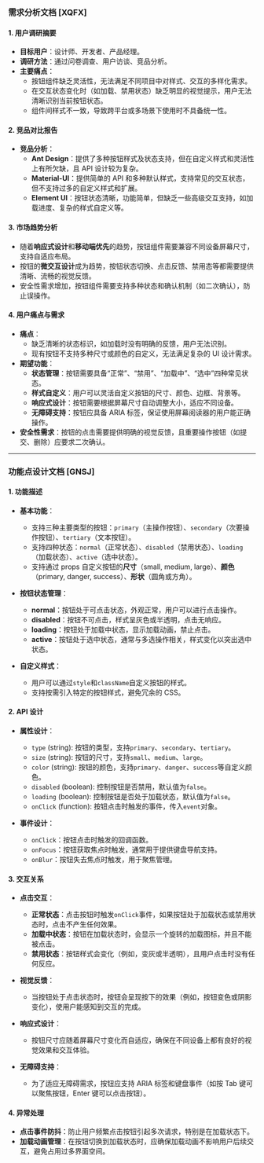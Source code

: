 ### 需求分析文档 [XQFX]

#### 1. 用户调研摘要

- **目标用户**：设计师、开发者、产品经理。
- **调研方法**：通过问卷调查、用户访谈、竞品分析。
- **主要痛点**：
  - 按钮组件缺乏灵活性，无法满足不同项目中对样式、交互的多样化需求。
  - 在交互状态变化时（如加载、禁用状态）缺乏明显的视觉提示，用户无法清晰识别当前按钮状态。
  - 组件间样式不一致，导致跨平台或多场景下使用时不具备统一性。

#### 2. 竞品对比报告

- **竞品分析**：
  - **Ant Design**：提供了多种按钮样式及状态支持，但在自定义样式和灵活性上有所欠缺，且 API 设计较为复杂。
  - **Material-UI**：提供简单的 API 和多种默认样式，支持常见的交互状态，但不支持过多的自定义样式和扩展。
  - **Element UI**：按钮状态清晰，功能简单，但缺乏一些高级交互支持，如加载进度、复杂的样式自定义等。

#### 3. 市场趋势分析

- 随着**响应式设计**和**移动端优先**的趋势，按钮组件需要兼容不同设备屏幕尺寸，支持自适应布局。
- 按钮的**微交互设计**成为趋势，按钮状态切换、点击反馈、禁用态等都需要提供清晰、流畅的视觉反馈。
- 安全性需求增加，按钮组件需要支持多种状态和确认机制（如二次确认），防止误操作。

#### 4. 用户痛点与需求

- **痛点**：
  - 缺乏清晰的状态标识，如加载时没有明确的反馈，用户无法识别。
  - 现有按钮不支持多种尺寸或颜色的自定义，无法满足复杂的 UI 设计需求。
- **期望功能**：
  - **状态管理**：按钮需要具备“正常”、“禁用”、“加载中”、“选中”四种常见状态。
  - **样式自定义**：用户可以灵活自定义按钮的尺寸、颜色、边框、背景等。
  - **响应式设计**：按钮需要根据屏幕尺寸自动调整大小，适应不同设备。
  - **无障碍支持**：按钮应具备 ARIA 标签，保证使用屏幕阅读器的用户能正确操作。
- **安全性需求**：按钮的点击需要提供明确的视觉反馈，且重要操作按钮（如提交、删除）应要求二次确认。

---

### 功能点设计文档 [GNSJ]

#### 1. 功能描述

- **基本功能**：
  - 支持三种主要类型的按钮：`primary`（主操作按钮）、`secondary`（次要操作按钮）、`tertiary`（文本按钮）。
  - 支持四种状态：`normal`（正常状态）、`disabled`（禁用状态）、`loading`（加载状态）、`active`（选中状态）。
  - 支持通过 props 自定义按钮的**尺寸**（small, medium, large）、**颜色**（primary, danger, success）、**形状**（圆角或方角）。
- **按钮状态管理**：

  - **normal**：按钮处于可点击状态，外观正常，用户可以进行点击操作。
  - **disabled**：按钮不可点击，样式呈灰色或半透明，点击无响应。
  - **loading**：按钮处于加载中状态，显示加载动画，禁止点击。
  - **active**：按钮处于选中状态，通常与多选操作相关，样式变化以突出选中状态。

- **自定义样式**：
  - 用户可以通过`style`和`className`自定义按钮的样式。
  - 支持按需引入特定的按钮样式，避免冗余的 CSS。

#### 2. API 设计

- **属性设计**：

  - `type` (string): 按钮的类型，支持`primary`、`secondary`、`tertiary`。
  - `size` (string): 按钮的尺寸，支持`small`、`medium`、`large`。
  - `color` (string): 按钮的颜色，支持`primary`、`danger`、`success`等自定义颜色。
  - `disabled` (boolean): 控制按钮是否禁用，默认值为`false`。
  - `loading` (boolean): 控制按钮是否处于加载状态，默认值为`false`。
  - `onClick` (function): 按钮点击时触发的事件，传入`event`对象。

- **事件设计**：
  - `onClick`：按钮点击时触发的回调函数。
  - `onFocus`：按钮获取焦点时触发，通常用于提供键盘导航支持。
  - `onBlur`：按钮失去焦点时触发，用于聚焦管理。

#### 3. 交互关系

- **点击交互**：
  - **正常状态**：点击按钮时触发`onClick`事件，如果按钮处于加载状态或禁用状态时，点击不产生任何效果。
  - **加载中状态**：按钮在加载状态时，会显示一个旋转的加载图标，并且不能被点击。
  - **禁用状态**：按钮样式会变化（例如，变灰或半透明），且用户点击时没有任何反应。
- **视觉反馈**：

  - 当按钮处于点击状态时，按钮会呈现按下的效果（例如，按钮变色或阴影变化），使用户能感知到交互的完成。

- **响应式设计**：

  - 按钮尺寸应随着屏幕尺寸变化而自适应，确保在不同设备上都有良好的视觉效果和交互体验。

- **无障碍支持**：
  - 为了适应无障碍需求，按钮应支持 ARIA 标签和键盘事件（如按 Tab 键可以聚焦按钮，Enter 键可以点击按钮）。

#### 4. 异常处理

- **点击事件防抖**：防止用户频繁点击按钮引起多次请求，特别是在加载状态下。
- **加载动画管理**：在按钮切换到加载状态时，应确保加载动画不影响用户后续交互，避免占用过多界面空间。
